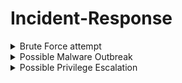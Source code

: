 # Incident-Response

<details>
  <summary>Brute Force attempt</summary>
  
  Incident Response: Brute Force Attack on Azure Windows VM
Overview
Incident Summary
On August 12, 2024, an alert was triggered for a potential brute force attack on the Azure-hosted Windows virtual machine (windows-vm). The alert, generated by Microsoft Sentinel, indicated a successful brute force attempt from an external IP address (203.135.22.130) located in Lahore, Pakistan.

<p align="center">
<img src="https://github.com/user-attachments/assets/a74ca45d-0f7e-4550-9b30-eaf0f1656ee0" height="80%" width="80%" alt="NSGALLOW"/>

Upon investigation, it was determined that the alert was a false positive, attributed to a service account-related misconfiguration. Despite the initial appearance of a successful breach, further analysis revealed no unauthorized changes or suspicious activity on the system. See final report for findings and reasoning
<p align="center">
<img src="https://github.com/user-attachments/assets/3582efe4-aa88-4e36-9b6d-79799373b74e" height="80%" width="80%" alt="NSGALLOW"/>

Investigation and Analysis
Preparation:

Custom detection and logging rules were configured in Microsoft Sentinel, ensuring that all brute force attempts were captured and sent to the Log Analytics Workspace for analysis.
Detection:

The SIEM alert indicated a successful brute force attempt, which prompted immediate investigation. Initial indicators included a high volume of failed login attempts (over 600) followed by a single successful logon from an IP address outside the expected geographic region.
<p align="center">
<img src="https://github.com/user-attachments/assets/dd37d745-0a30-4da4-9874-dadaf5c233b0" height="80%" width="80%" alt="NSGALLOW"/>
  
Analysis:

The alert's geolocation data showed that the source IP originated from Lahore, Pakistan, a location not associated with any authorized access. The account in question was NT AUTHORITY\ANONYMOUS LOGON, commonly involved in such alerts.
Despite the alert indicating a "success," repeated login attempts continued from the same IP, suggesting that the attacker's access was not fully established.
Further research revealed that this scenario is a known issue, often related to service accounts and resulting in false positives for brute force detection. (I forgot to take more screenshots, I was having so much fun. I'll make sure not to forget in the next 2 incidents, I apologize.)

Containment:

Immediate actions were taken to prevent further attempts, including adjusting the Network Security Group (NSG) rules to restrict inbound traffic solely to known, trusted IP addresses.
A detailed review of the NSG settings was conducted to ensure no similar traffic could bypass the firewall in the future. (Usually this first goes through the Change Management Process where you would first file an RFC, or a Request For Change)

Conclusion:

The incident was ultimately classified as a false positive. However, the investigation highlighted the importance of robust firewall and NSG configurations to prevent such occurrences.


Final Report
Date: August 12, 2024
Time: 12:03 PM
Incident: Brute Force Alert on windows-vm
Outcome: False Positive

Details:
The alert was triggered by a service account anomaly, resulting in an erroneous indication of a successful brute force attack. Continuous monitoring and repeated failed attempts from the same IP address suggested no real breach occurred. The false positive was confirmed through both system logs and external research.

Remediation:
The NSG rules were hardened to block all unauthorized traffic, limiting access to a specific, trusted IP range. These measures will help prevent similar false positives in the future and ensure that only legitimate traffic can reach the Azure VMs.

This revised content provides a more polished and professional tone while keeping the technical details intact. It also organizes the information logically, making it easier for others to understand your investigation and response process. If you need any additional revisions or have more content to add, feel free to ask!

</details>

<details>
  <summary>Possible Malware Outbreak</summary>
  
  This is the second example.

</details>

<details>
  <summary>Possible Privilege Escalation</summary>
  
  This is the second example.

</details>
